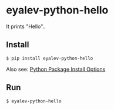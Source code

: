 
# eyalev-python-hello

It prints "Hello"..

## Install

```
$ pip install eyalev-python-hello
```

Also see: [Python Package Install Options](https://github.com/git-wiki/wiki/blob/master/pages/python.md)


## Run

```
$ eyalev-python-hello
```

